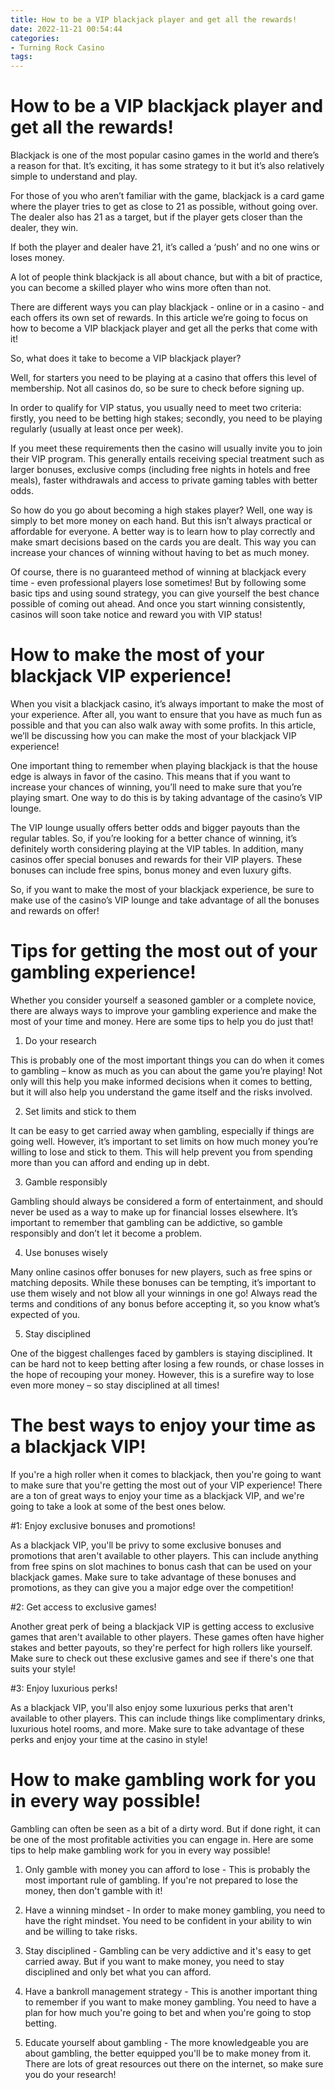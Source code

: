 ```yaml
---
title: How to be a VIP blackjack player and get all the rewards!
date: 2022-11-21 00:54:44
categories:
- Turning Rock Casino
tags:
---
```



#  How to be a VIP blackjack player and get all the rewards!

Blackjack is one of the most popular casino games in the world and there’s a reason for that. It’s exciting, it has some strategy to it but it’s also relatively simple to understand and play.

For those of you who aren’t familiar with the game, blackjack is a card game where the player tries to get as close to 21 as possible, without going over. The dealer also has 21 as a target, but if the player gets closer than the dealer, they win.

If both the player and dealer have 21, it’s called a ‘push’ and no one wins or loses money.

A lot of people think blackjack is all about chance, but with a bit of practice, you can become a skilled player who wins more often than not.

There are different ways you can play blackjack - online or in a casino - and each offers its own set of rewards. In this article we’re going to focus on how to become a VIP blackjack player and get all the perks that come with it!

So, what does it take to become a VIP blackjack player?

Well, for starters you need to be playing at a casino that offers this level of membership. Not all casinos do, so be sure to check before signing up.

In order to qualify for VIP status, you usually need to meet two criteria: firstly, you need to be betting high stakes; secondly, you need to be playing regularly (usually at least once per week).

If you meet these requirements then the casino will usually invite you to join their VIP program. This generally entails receiving special treatment such as larger bonuses, exclusive comps (including free nights in hotels and free meals), faster withdrawals and access to private gaming tables with better odds.

So how do you go about becoming a high stakes player? Well, one way is simply to bet more money on each hand. But this isn’t always practical or affordable for everyone. A better way is to learn how to play correctly and make smart decisions based on the cards you are dealt. This way you can increase your chances of winning without having to bet as much money.

Of course, there is no guaranteed method of winning at blackjack every time - even professional players lose sometimes! But by following some basic tips and using sound strategy, you can give yourself the best chance possible of coming out ahead. And once you start winning consistently, casinos will soon take notice and reward you with VIP status!

#  How to make the most of your blackjack VIP experience!

When you visit a blackjack casino, it’s always important to make the most of your experience. After all, you want to ensure that you have as much fun as possible and that you can also walk away with some profits. In this article, we’ll be discussing how you can make the most of your blackjack VIP experience!

One important thing to remember when playing blackjack is that the house edge is always in favor of the casino. This means that if you want to increase your chances of winning, you’ll need to make sure that you’re playing smart. One way to do this is by taking advantage of the casino’s VIP lounge.

The VIP lounge usually offers better odds and bigger payouts than the regular tables. So, if you’re looking for a better chance of winning, it’s definitely worth considering playing at the VIP tables. In addition, many casinos offer special bonuses and rewards for their VIP players. These bonuses can include free spins, bonus money and even luxury gifts.

So, if you want to make the most of your blackjack experience, be sure to make use of the casino’s VIP lounge and take advantage of all the bonuses and rewards on offer!

#  Tips for getting the most out of your gambling experience!

Whether you consider yourself a seasoned gambler or a complete novice, there are always ways to improve your gambling experience and make the most of your time and money. Here are some tips to help you do just that!

1. Do your research

This is probably one of the most important things you can do when it comes to gambling – know as much as you can about the game you’re playing! Not only will this help you make informed decisions when it comes to betting, but it will also help you understand the game itself and the risks involved.

2. Set limits and stick to them

It can be easy to get carried away when gambling, especially if things are going well. However, it’s important to set limits on how much money you’re willing to lose and stick to them. This will help prevent you from spending more than you can afford and ending up in debt.

3. Gamble responsibly

Gambling should always be considered a form of entertainment, and should never be used as a way to make up for financial losses elsewhere. It’s important to remember that gambling can be addictive, so gamble responsibly and don’t let it become a problem.

4. Use bonuses wisely

Many online casinos offer bonuses for new players, such as free spins or matching deposits. While these bonuses can be tempting, it’s important to use them wisely and not blow all your winnings in one go! Always read the terms and conditions of any bonus before accepting it, so you know what’s expected of you.

5. Stay disciplined

One of the biggest challenges faced by gamblers is staying disciplined. It can be hard not to keep betting after losing a few rounds, or chase losses in the hope of recouping your money. However, this is a surefire way to lose even more money – so stay disciplined at all times!

#  The best ways to enjoy your time as a blackjack VIP!

If you're a high roller when it comes to blackjack, then you're going to want to make sure that you're getting the most out of your VIP experience! There are a ton of great ways to enjoy your time as a blackjack VIP, and we're going to take a look at some of the best ones below.

#1: Enjoy exclusive bonuses and promotions!

As a blackjack VIP, you'll be privy to some exclusive bonuses and promotions that aren't available to other players. This can include anything from free spins on slot machines to bonus cash that can be used on your blackjack games. Make sure to take advantage of these bonuses and promotions, as they can give you a major edge over the competition!

#2: Get access to exclusive games!

Another great perk of being a blackjack VIP is getting access to exclusive games that aren't available to other players. These games often have higher stakes and better payouts, so they're perfect for high rollers like yourself. Make sure to check out these exclusive games and see if there's one that suits your style!

#3: Enjoy luxurious perks!

As a blackjack VIP, you'll also enjoy some luxurious perks that aren't available to other players. This can include things like complimentary drinks, luxurious hotel rooms, and more. Make sure to take advantage of these perks and enjoy your time at the casino in style!

#  How to make gambling work for you in every way possible!

Gambling can often be seen as a bit of a dirty word. But if done right, it can be one of the most profitable activities you can engage in. Here are some tips to help make gambling work for you in every way possible!

1) Only gamble with money you can afford to lose - This is probably the most important rule of gambling. If you're not prepared to lose the money, then don't gamble with it!

2) Have a winning mindset - In order to make money gambling, you need to have the right mindset. You need to be confident in your ability to win and be willing to take risks.

3) Stay disciplined - Gambling can be very addictive and it's easy to get carried away. But if you want to make money, you need to stay disciplined and only bet what you can afford.

4) Have a bankroll management strategy - This is another important thing to remember if you want to make money gambling. You need to have a plan for how much you're going to bet and when you're going to stop betting.

5) Educate yourself about gambling - The more knowledgeable you are about gambling, the better equipped you'll be to make money from it. There are lots of great resources out there on the internet, so make sure you do your research!